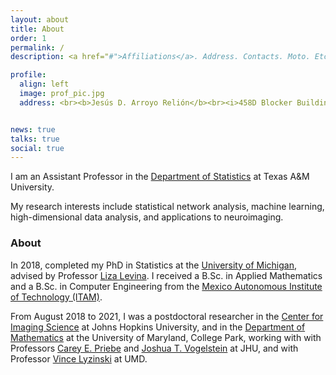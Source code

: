 ```yaml
---
layout: about
title: About
order: 1
permalink: /
description: <a href="#">Affiliations</a>. Address. Contacts. Moto. Etc.

profile:
  align: left
  image: prof_pic.jpg
  address: <br><b>Jesús D. Arroyo Relión</b><br><i>458D Blocker Building<br>3143 TAMU<br>College Station, TX 77843-3143</i>


news: true
talks: true
social: true
---
```


I am an Assistant Professor in the [Department of Statistics](https://stat.tamu.edu/) at Texas A&M University.

My research interests include statistical network analysis, machine learning, high-dimensional data analysis, and applications to neuroimaging.

### About

In 2018, completed my PhD in Statistics at the [University of Michigan](https://lsa.umich.edu/stats), advised by Professor [Liza Levina](http://dept.stat.lsa.umich.edu/~elevina/). I received a B.Sc. in Applied Mathematics and a B.Sc. in Computer Engineering from the [Mexico Autonomous Institute of Technology (ITAM)](http://www.itam.mx).

From August 2018 to 2021, I was a postdoctoral researcher in the [Center for Imaging Science](https://www.cis.jhu.edu/) at Johns Hopkins University, and in the [Department of Mathematics](https://www-math.umd.edu/) at the University of Maryland, College Park, working with with Professors
[Carey E. Priebe](http://www.ams.jhu.edu/~priebe/) and [Joshua T. Vogelstein](https://jovo.me/) at JHU, and with Professor [Vince Lyzinski](https://www.math.umd.edu/~vlyzinsk/) at UMD. 



